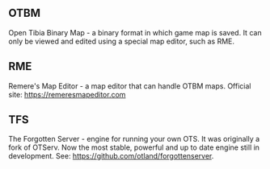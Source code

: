 ## OTBM

Open Tibia Binary Map - a binary format in which game map is saved. It can only be viewed and edited using a special map editor, such as RME.

## RME

Remere's Map Editor - a map editor that can handle OTBM maps. Official site: https://remeresmapeditor.com 

## TFS

The Forgotten Server - engine for running your own OTS. It was originally a fork of OTServ. Now the most stable, powerful and up to date engine still in development. See: https://github.com/otland/forgottenserver.



